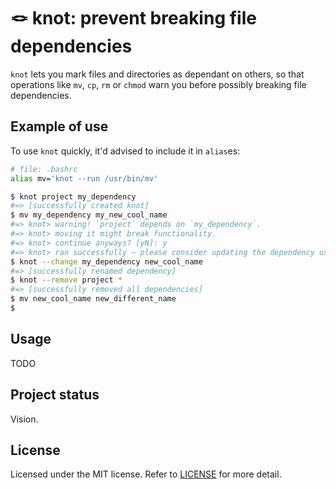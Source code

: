 # :knot: knot: prevent breaking file dependencies

`knot` lets you mark files and directories as dependant on others, so that operations like `mv`, `cp`, `rm` or `chmod` warn you before possibly breaking file dependencies.

## Example of use

To use `knot` quickly, it'd advised to include it in `alias`es:

```sh
# file: .bashrc
alias mv='knot --run /usr/bin/mv'
```

```sh
$ knot project my_dependency
#=> [successfully created knot]
$ mv my_dependency my_new_cool_name
#=> knot> warning! `project` depends on `my_dependency`.
#=> knot> moving it might break functionality.
#=> knot> continue anyways? [yN]: y
#=> knot> ran successfully — please consider updating the dependency using `knot --change`.
$ knot --change my_dependency new_cool_name
#=> [successfully renamed dependency]
$ knot --remove project *
#=> [successfully removed all dependencies]
$ mv new_cool_name new_different_name
$
```

## Usage

TODO

## Project status

Vision.

## License

Licensed under the MIT license. Refer to [LICENSE](./LICENSE) for more detail.
